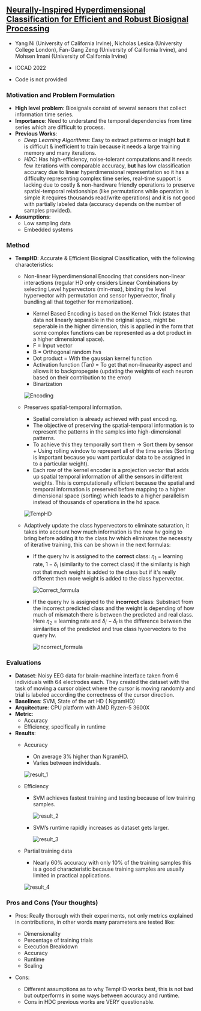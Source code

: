 ## [Neurally-Inspired Hyperdimensional Classification for Efficient and Robust Biosignal Processing](https://dl.acm.org/doi/abs/10.1145/3508352.3549477)

* Yang Ni (University of California Irvine), Nicholas Lesica (University College London), Fan-Gang Zeng (University of California Irvine), and Mohsen Imani (University of California Irvine)

* ICCAD 2022

* Code is not provided

### Motivation and Problem Formulation

* **High level problem**: Biosignals consist of several sensors that collect information time series.
* **Importance**: Need to understand the temporal dependencies from time series which are difficult to process.
* **Previous Works**:
   * _Deep Learning Algorithms_: Easy to extract patterns or insight **but** it is difficult & inefficient to train because it needs a large training memory and many iterations.
   * _HDC_: Has high-efficiency, noise-tolerant computations and it needs few iterations with comparable accuracy, **but** has low classification accuracy due to linear hyperdimensional representation so it has a difficulty representing complex time series, real-time support is lacking due to costly & non-hardware friendly operations to preserve spatial-temporal relationships (like permutations while operation is simple it requires thousands read/write operations) and it is not good with partially labeled data (accuracy depends on the number of samples provided).
* **Assumptions**: 
   * Low sampling data
   * Embedded systems

### Method

* **TempHD**: Accurate & Efficient Biosignal Classification, with the following characteristics:
   * Non-linear Hyperdimensional Encoding that considers non-linear interactions (regular HD only cnsiders Linear Combinations by selecting Level hypervectors (min-max), binding the level hypervector with permutation and sensor hypervector, finally bundling all that together for memorization).
      * Kernel Based Encoding is based on the Kernel Trick (states that data not linearly separable in the original space, might be seperable in the higher dimension, this is applied in the form that some complex functions can be represented as a dot product in a higher dimensional space).
      * F = Input vector
      * B = Orthogonal random hvs
      * Dot product = With the gaussian kernel function
      * Activation function (Tan) =  To get that non-linaearity aspect and allows it to backpropegate (updating the weights of each neuron based on their contribution to the error)
      * Binarization
      
      ![Encoding](./Encoding.png)
      
   * Preserves spatial-temporal information.
      * Spatial correlation is already achieved with past encoding.
      * The objective of preserving the spatial-temporal information is to represent the patterns in the samples into high-dimensional patterns.
      * To achieve this they temporally sort them -> Sort them by sensor + Using rolling window to represent all of the time series (Sorting is important because you want particular data to be assigned in to a particular weight).
      * Each row of the kernel encoder is a projection vector that adds up spatial temporal information of all the sensors in different weights. This is computationally efficient because the spatial and temporal information is preserved before mapping to a higher dimensional space (sorting) which leads to a higher parallelism instead of thousands of operations in the hd space.
      
      ![TempHD](./TempHD.png)
      
   * Adaptively update the class hypervectors to eliminate saturation, it takes into account how much information is the new hv going to bring before adding it to the class hv which eliminates the necessity of iterative training, this can be shown in the next formulas:
      * If the query hv is assigned to the **correct** class: $\eta_1$ = learning rate, $1-\delta_l$ (similarity to the correct class) if the similarity is high not that much weight is added to the class but if it's really different then more weight is added to the class hypervector.

        ![Correct_formula](./Correct_formula.png)

      * If the query hv is assigned to the **incorrect** class: Substract from the incorrect predicted class and the weight is depending of how much of mismatch there is between the predicted and real class. Here $\eta_2$ = learning rate and $\delta_{l^\prime}-\delta_l$ is the difference between the similarities of the predicted and true class hyoervectors to the query hv.
      
        ![Incorrect_formula](./Incorrect_formula.png)

### Evaluations

* **Dataset**: Noisy EEG data for brain-machine interface taken from 6 individuals with 64 electrodes each. They created the dataset with the task of moving a cursor object where the cursor is moving randomly and trial is labeled according the correctness of the cursor direction.
* **Baselines**: SVM, State of the art HD ( NgramHD)
* **Arquitecture**: CPU platform with AMD Ryzen-5 3600X
* **Metric**: 
   * Accuracy
   * Efficiency, specifically in runtime
* **Results**:
   * Accuracy
      * On average 3% higher than NgramHD.
      * Varies between individuals.
      
      ![result_1](./result_1.png)
      
   * Efficiency
      * SVM achieves fastest training and testing because of low training samples.
        
        ![result_2](./result_2.png)
        
      * SVM’s runtime rapidly increases as dataset gets larger.

        ![result_3](./result_3.png)

   * Partial training data
      * Nearly 60% accuracy with only 10% of the training samples this is a good characteristic because training samples are usually limited in practical applications.
      
      ![result_4](./result_4.png)

### Pros and Cons (Your thoughts)

* Pros: Really thorough with their experiments, not only metrics explained in contributions, in other words many parameters are tested like:
   * Dimensionality
   * Percentage of training trials
   * Execution Breakdown
   * Accuracy
   * Runtime
   * Scaling

* Cons: 
   * Different assumptions as to why TempHD works best, this is not bad but outperforms in some ways between accuracy and runtime.
   * Cons in HDC previous works are VERY questionable.

